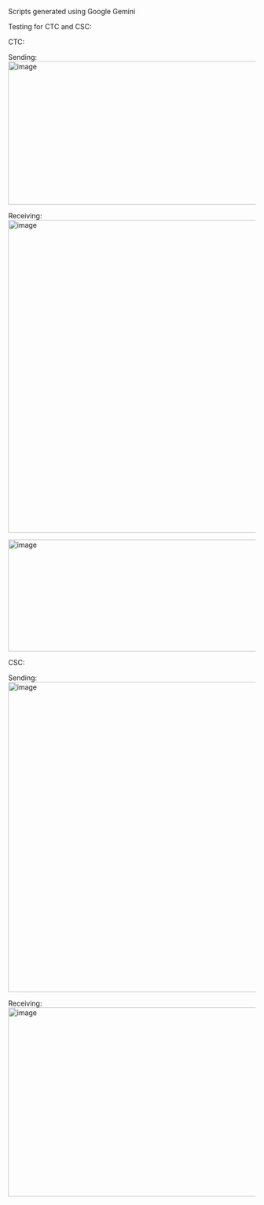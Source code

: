 Scripts generated using Google Gemini

Testing for CTC and CSC:

CTC:

Sending:
<img width="960" height="291" alt="image" src="https://github.com/user-attachments/assets/1758bda3-f9c0-401f-bf45-21ee6e035bd7" />



Receiving:
<img width="1105" height="635" alt="image" src="https://github.com/user-attachments/assets/faaf8365-c188-4d3c-8b69-643a42aadb73" />

<img width="1075" height="227" alt="image" src="https://github.com/user-attachments/assets/710cc74c-030d-409a-9b4c-658d1d6f2074" />






CSC:

Sending:
<img width="1228" height="630" alt="image" src="https://github.com/user-attachments/assets/600785e1-58e2-43ad-b8ab-1a5f0a401895" />



Receiving:
<img width="888" height="384" alt="image" src="https://github.com/user-attachments/assets/f0ef4f93-bd65-45be-918c-c4dd0840cd05" />
